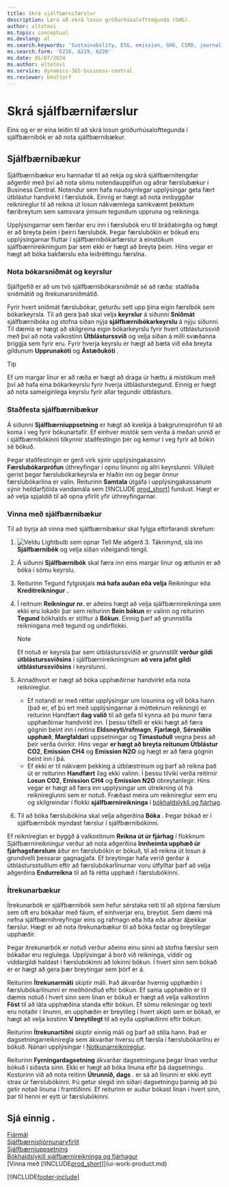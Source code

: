 ```yaml
---
title: Skrá sjálfbærnifærslur
description: Læra að skrá losun gróðurhúsalofttegunda (GHG).
author: altotovi
ms.topic: conceptual
ms.devlang: al
ms.search.keywords: 'Sustainability, ESG, emission, GHG, CSRD, journal'
ms.search.form: '6216, 6219, 6220'
ms.date: 05/07/2024
ms.author: altotovi
ms.service: dynamics-365-business-central
ms.reviewer: bholtorf
---
```


# Skrá sjálfbærnifærslur

Eins og er er eina leiðin til að skrá losun gróðurhúsalofttegunda í sjálfbærnibók er að nota sjálfbærnibækur.

## Sjálfbærnibækur

Sjálfbærnibækur eru hannaðar til að rekja og skrá sjálfbærnitengdar aðgerðir með því að nota sömu notendaupplifun og aðrar færslubækur í Business Central. Notendur sem hafa nauðsynlegar upplýsingar geta fært útblástur handvirkt í færslubók. Einnig er hægt að nota innbyggðar reiknireglur til að reikna út losun nákvæmlega samkvæmt þekktum færibreytum sem samsvara ýmsum tegundum uppruna og reikninga.

Upplýsingarnar sem færðar eru inn í færslubók eru til bráðabirgða og hægt er að breyta þeim í þeirri færslubók. Þegar færslubókin er bókuð eru upplýsingarnar fluttar í sjálfbærnibókarfærslur á einstökum sjálfbærnireikningum þar sem ekki er hægt að breyta þeim. Hins vegar er hægt að bóka bakfærslu eða leiðréttingu færslna.

### Nota bókarsniðmát og keyrslur

Sjálfgefið er að um tvö sjálfbærnibókarsniðmát sé að ræða: staðlaða sniðmátið og ítrekunarsniðmátið.

Fyrir hvert sniðmát færslubókar, geturðu sett upp þína eigin færslbók sem bókarkeyrsla. Til að gera það skal velja **keyrslur** á síðunni **Sniðmát** sjálfbærnibóka og stofna síðan nýja **sjálfbærnibókarkeyrslu** á nýju síðunni. Til dæmis er hægt að skilgreina eigin bókarkeyrslu fyrir hvert útblásturssvið með því að nota valkostinn **Útblásturssvið** og velja síðan á milli svæðanna þriggja sem fyrir eru. Fyrir hverja keyrslu er hægt að bæta við eða breyta gildunum **Upprunakóti** og **Ástæðukóti** .

> [!TIP]
> Ef um margar línur er að ræða er hægt að draga úr hættu á mistökum með því að hafa eina bókarkeyrslu fyrir hverja útblásturstegund. Einnig er hægt að nota sameiginlega keyrslu fyrir allar tegundir útblásturs.

### Staðfesta sjálfbærnibækur

Á síðunni **Sjálfbærniuppsetning** er hægt að kveikja á bakgrunnsprófun til að koma í veg fyrir bókunartafir. Ef einhver mistök sem verða á meðan unnið er í sjálfbærnibókinni tilkynnir staðfestingin þér og kemur í veg fyrir að bókin sé bókuð.

Þegar staðfestingin er gerð virk sýnir upplýsingakassinn **Færslubókarprófun** úthreyfingar í opnu línunni og allri keyrslunni. Villuleit gerist þegar færslubókarkeyrsla er hlaðin inn og þegar önnur færslubókarlína er valin. Reiturinn **Samtala** útgáfa í upplýsingakassanum sýnir heildarfjölda vandamála sem [!INCLUDE [prod_short](includes/prod_short.md)] fundust. Hægt er að velja spjaldið til að opna yfirlit yfir úthreyfingarnar.

### Vinna með sjálfbærnibækur

Til að byrja að vinna með sjálfbærnibækur skal fylgja eftirfarandi skrefum:

1.  ![Veldu Lightbulb sem opnar Tell Me aðgerð 3.](media/ui-search/search_small.png "Segðu mér hvað þú vilt gera") Táknmynd, slá inn **Sjálfbærnibók** og velja síðan viðeigandi tengil.
2. Á síðunni **Sjálfbærnibók** skal færa inn eins margar línur og ætlunin er að bóka í sömu keyrslu.
3. Reiturinn Tegund fylgiskjals **má hafa auðan eða velja** Reikningur eða **Kreditreikningur**  **.**
4. Í reitnum **Reikningur nr.** er aðeins hægt að velja sjálfbærnireikninga sem ekki eru lokaðir þar sem reiturinn **Bein bókun** er valinn og reiturinn **Tegund** bókhalds er stilltur á **Bókun**. Einnig þarf að grunnstilla reikningana með tegund og undirflokki.

    > [!NOTE]
    > Ef notuð er keyrsla þar sem útblásturssviðið er grunnstillt **verður gildi útblásturssviðsins** í sjálfbærnireikningnum **að vera jafnt gildi útblásturssviðsins** í keyrslunni.

5. Annaðhvort er hægt að bóka upphæðirnar handvirkt eða nota reiknireglur.

    - Ef notandi er með réttar upplýsingar um losunina og vill bóka hann (það er, ef þú ert með upplýsingarnar á mótteknum reikningi) er reiturinn Handfært **ílag valið** til að gefa til kynna að þú munir færa upphæðirnar handvirkt inn. Í þessu tilfelli er ekki hægt að færa gögnin beint inn í reitina **Eldsneyti/rafmagn**, **Fjarlægð**, **Sérsniðin upphæð**, **Margfaldari** uppsetningar og **Tímastuðull** vegna þess að þeir verða óvirkir. Hins vegar **er hægt að breyta reitunum Útblástur CO2**, **Emission CH4** og **Emission N2O** og hægt er að færa gögnin beint inn í þá.
    - Ef ekki er til nákvæm þekking á útblæstrinum og þarf að reikna það út er reiturinn **Handfært** ílag ekki valinn. Í þessu tilviki verða reitirnir **Losun CO2**, **Emission CH4** og **Emission N2O** óbreytanlegir. Hins vegar er hægt að færa inn upplýsingar um útreikning út frá reiknireglunni sem er notuð. Fræðast meira um reiknireglur sem eru og skilgreindar í flokki **sjálfbærnireikninga** í [bókhaldslykli og fjárhag](finance-sustainability-accounts-ledger.md#account-categories).

6. Til að bóka færslubókina skal velja aðgerðina **Bóka** . Þegar bókað er í sjálfbærnibók myndast færslur í sjálfbærnibókinni.

Ef reiknireglan er byggð á valkostinum **Reikna út úr fjárhag** í flokknum Sjálfbærnireikningur verður að nota aðgerðina **Innheimta upphæð úr fjárhagsfærslum** áður en færslubókin er bókuð, til að reikna út losun á grundvelli þessarar gagnagjafa. Ef breytingar hafa verið gerðar á útblástursstuðlum eftir að færslubókarlínurnar voru útfylltar þarf að velja aðgerðina **Endurreikna** til að fá rétta upphæð í færslubókinni.

### Ítrekunarbækur

Ítrekunarbók er sjálfbærnibók sem hefur sérstaka reiti til að stjórna færslum sem oft eru bókaðar með fáum, ef einhverjar eru, breytist. Sem dæmi má nefna sjálfbærnihreyfingar eins og rafmagn eða hita eða aðrar áþekkar færslur. Hægt er að nota ítrekunarbækur til að bóka fastar og breytilegar upphæðir.

Þegar ítrekunarbók er notuð verður aðeins einu sinni að stofna færslur sem bókaðar eru reglulega. Upplýsingar á borð við reikninga, víddir og víddargildi haldast í færslubókinni að lokinni bókun. Í hvert sinn sem bókað er er hægt að gera þær breytingar sem þörf er á.

Reiturinn **Ítrekunarmáti** skiptir máli. Það ákvarðar hvernig upphæðin í færslubókarlínunni er meðhöndluð eftir bókun. Ef sama upphæðin er til dæmis notuð í hvert sinn sem línan er bókuð er hægt að velja valkostinn **Föst** til að láta upphæðina standa eftir bókun. Ef sömu reikningar og texti eru notaðir í línunni, en upphæðin er breytileg í hvert skipti sem er bókað, er hægt að velja kostinn **V breytilegt** til að eyða upphæðinni eftir bókun.

Reiturinn **Ítrekunartíðni** skiptir einnig máli og þarf að stilla hann. Það er dagsetningarreikniregla sem ákvarðar hversu oft færsla í færslubókarlínu er bókuð. Nánari upplýsingar í [Notkunarreiknireglur](ui-enter-date-ranges.md#use-date-formulas).

Reiturinn **Fyrningardagsetning** ákvarðar dagsetninguna þegar línan verður bókuð í síðasta sinn. Ekki er hægt að bóka línuna eftir þá dagsetningu. Kosturinn við að nota reitinn **Útrunnið, dags** . er sá að línunni er ekki eytt strax úr færslubókinni. Þú getur slegið inn síðari dagsetningu þannig að þú getir notað línuna í framtíðinni. Ef reiturinn er auður bókast línan í hvert sinn, þar til henni er eytt úr færslubókinni.

## Sjá einnig .

[Fjármál](finance.md)  
[Sjálfbærnistjórnunaryfirlit](finance-manage-sustainability.md)  
[Sjálfbærniuppsetning](finance-sustainability-setup.md)  
[Bókhaldslykill sjálfbærnireikninga og fjárhagur](finance-sustainability-accounts-ledger.md)  
[Vinna með [!INCLUDE[prod_short](includes/prod_short.md)]](ui-work-product.md)  

[!INCLUDE[footer-include](includes/footer-banner.md)]
